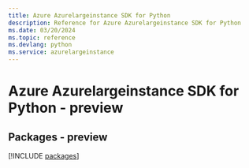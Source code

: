 ```yaml
---
title: Azure Azurelargeinstance SDK for Python
description: Reference for Azure Azurelargeinstance SDK for Python
ms.date: 03/20/2024
ms.topic: reference
ms.devlang: python
ms.service: azurelargeinstance
---
```

# Azure Azurelargeinstance SDK for Python - preview
## Packages - preview
[!INCLUDE [packages](azurelargeinstance-index.md)]